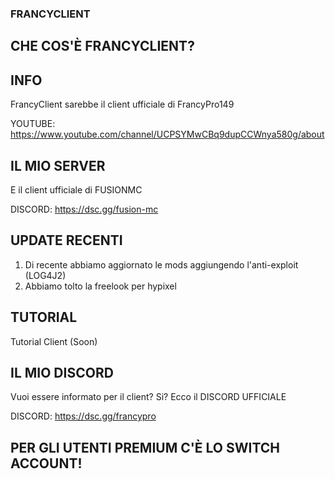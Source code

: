 ### FRANCYCLIENT

## CHE COS'È FRANCYCLIENT?

## INFO

FrancyClient sarebbe il client ufficiale di FrancyPro149 

YOUTUBE: https://www.youtube.com/channel/UCPSYMwCBq9dupCCWnya580g/about

## IL MIO SERVER

E il client ufficiale di FUSIONMC 

DISCORD: https://dsc.gg/fusion-mc

## UPDATE RECENTI

1) Di recente abbiamo aggiornato le mods aggiungendo l'anti-exploit (LOG4J2)
2) Abbiamo tolto la freelook per hypixel

## TUTORIAL

Tutorial Client (Soon)

## IL MIO DISCORD

Vuoi essere informato per il client? Si? Ecco il DISCORD UFFICIALE 

DISCORD: https://dsc.gg/francypro



## PER GLI UTENTI PREMIUM C'È LO SWITCH ACCOUNT!
